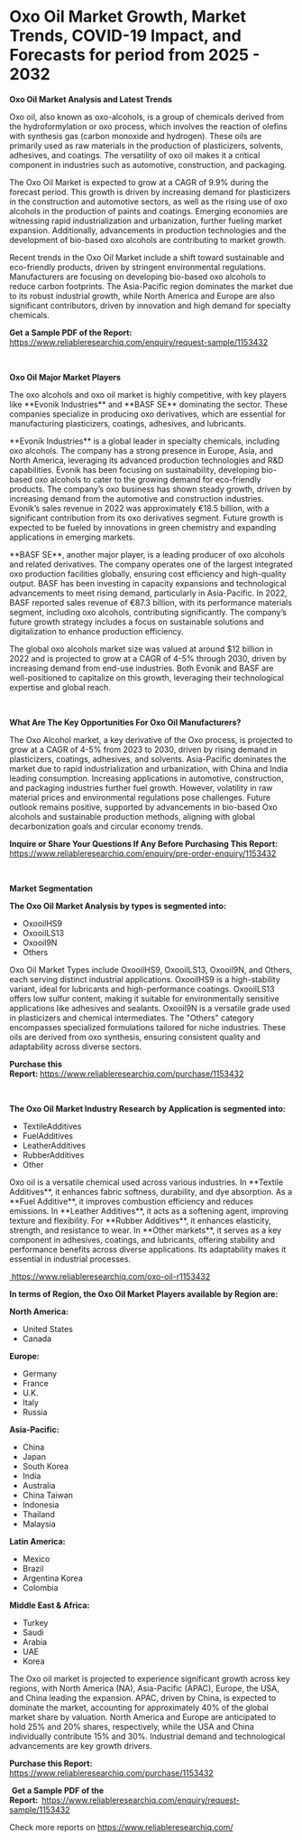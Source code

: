<p><h1>Oxo Oil Market Growth, Market Trends, COVID-19 Impact, and Forecasts for period from 2025 - 2032</h1></p><p><strong>Oxo Oil Market Analysis and Latest Trends</strong></p>
<p><p>Oxo oil, also known as oxo-alcohols, is a group of chemicals derived from the hydroformylation or oxo process, which involves the reaction of olefins with synthesis gas (carbon monoxide and hydrogen). These oils are primarily used as raw materials in the production of plasticizers, solvents, adhesives, and coatings. The versatility of oxo oil makes it a critical component in industries such as automotive, construction, and packaging.</p><p>The Oxo Oil Market is expected to grow at a CAGR of 9.9% during the forecast period. This growth is driven by increasing demand for plasticizers in the construction and automotive sectors, as well as the rising use of oxo alcohols in the production of paints and coatings. Emerging economies are witnessing rapid industrialization and urbanization, further fueling market expansion. Additionally, advancements in production technologies and the development of bio-based oxo alcohols are contributing to market growth.</p><p>Recent trends in the Oxo Oil Market include a shift toward sustainable and eco-friendly products, driven by stringent environmental regulations. Manufacturers are focusing on developing bio-based oxo alcohols to reduce carbon footprints. The Asia-Pacific region dominates the market due to its robust industrial growth, while North America and Europe are also significant contributors, driven by innovation and high demand for specialty chemicals.</p></p>
<p><strong>Get a Sample PDF of the Report:&nbsp;</strong> <a href="https://www.reliableresearchiq.com/enquiry/request-sample/1153432?utm_campaign=1870&utm_medium=2&utm_source=Github&utm_content=ia&utm_term=25012025&utm_id=oxo-oil">https://www.reliableresearchiq.com/enquiry/request-sample/1153432</a></p>
<p>&nbsp;</p>
<p><strong>Oxo Oil Major Market Players</strong></p>
<p><p>The oxo alcohols and oxo oil market is highly competitive, with key players like **Evonik Industries** and **BASF SE** dominating the sector. These companies specialize in producing oxo derivatives, which are essential for manufacturing plasticizers, coatings, adhesives, and lubricants.</p><p>**Evonik Industries** is a global leader in specialty chemicals, including oxo alcohols. The company has a strong presence in Europe, Asia, and North America, leveraging its advanced production technologies and R&D capabilities. Evonik has been focusing on sustainability, developing bio-based oxo alcohols to cater to the growing demand for eco-friendly products. The company’s oxo business has shown steady growth, driven by increasing demand from the automotive and construction industries. Evonik’s sales revenue in 2022 was approximately €18.5 billion, with a significant contribution from its oxo derivatives segment. Future growth is expected to be fueled by innovations in green chemistry and expanding applications in emerging markets.</p><p>**BASF SE**, another major player, is a leading producer of oxo alcohols and related derivatives. The company operates one of the largest integrated oxo production facilities globally, ensuring cost efficiency and high-quality output. BASF has been investing in capacity expansions and technological advancements to meet rising demand, particularly in Asia-Pacific. In 2022, BASF reported sales revenue of €87.3 billion, with its performance materials segment, including oxo alcohols, contributing significantly. The company’s future growth strategy includes a focus on sustainable solutions and digitalization to enhance production efficiency.</p><p>The global oxo alcohols market size was valued at around $12 billion in 2022 and is projected to grow at a CAGR of 4-5% through 2030, driven by increasing demand from end-use industries. Both Evonik and BASF are well-positioned to capitalize on this growth, leveraging their technological expertise and global reach.</p></p>
<p>&nbsp;</p>
<p><strong>What Are The Key Opportunities For Oxo Oil Manufacturers?</strong></p>
<p><p>The Oxo Alcohol market, a key derivative of the Oxo process, is projected to grow at a CAGR of 4-5% from 2023 to 2030, driven by rising demand in plasticizers, coatings, adhesives, and solvents. Asia-Pacific dominates the market due to rapid industrialization and urbanization, with China and India leading consumption. Increasing applications in automotive, construction, and packaging industries further fuel growth. However, volatility in raw material prices and environmental regulations pose challenges. Future outlook remains positive, supported by advancements in bio-based Oxo alcohols and sustainable production methods, aligning with global decarbonization goals and circular economy trends.</p></p>
<p><strong>Inquire or Share Your Questions If Any Before Purchasing This Report:</strong> <a href="https://www.reliableresearchiq.com/enquiry/pre-order-enquiry/1153432?utm_campaign=1870&utm_medium=2&utm_source=Github&utm_content=ia&utm_term=25012025&utm_id=oxo-oil">https://www.reliableresearchiq.com/enquiry/pre-order-enquiry/1153432</a></p>
<p>&nbsp;</p>
<p><strong>Market Segmentation</strong></p>
<p><strong>The Oxo Oil Market Analysis by types is segmented into:</strong></p>
<p><ul><li>OxooilHS9</li><li>OxooilLS13</li><li>Oxooil9N</li><li>Others</li></ul></p>
<p><p>Oxo Oil Market Types include OxooilHS9, OxooilLS13, Oxooil9N, and Others, each serving distinct industrial applications. OxooilHS9 is a high-stability variant, ideal for lubricants and high-performance coatings. OxooilLS13 offers low sulfur content, making it suitable for environmentally sensitive applications like adhesives and sealants. Oxooil9N is a versatile grade used in plasticizers and chemical intermediates. The "Others" category encompasses specialized formulations tailored for niche industries. These oils are derived from oxo synthesis, ensuring consistent quality and adaptability across diverse sectors.</p></p>
<p><strong>Purchase this Report:&nbsp;</strong><a href="https://www.reliableresearchiq.com/purchase/1153432?utm_campaign=1870&utm_medium=2&utm_source=Github&utm_content=ia&utm_term=25012025&utm_id=oxo-oil">https://www.reliableresearchiq.com/purchase/1153432</a></p>
<p>&nbsp;</p>
<p><strong>The Oxo Oil Market Industry Research by Application is segmented into:</strong></p>
<p><ul><li>TextileAdditives</li><li>FuelAdditives</li><li>LeatherAdditives</li><li>RubberAdditives</li><li>Other</li></ul></p>
<p><p>Oxo oil is a versatile chemical used across various industries. In **Textile Additives**, it enhances fabric softness, durability, and dye absorption. As a **Fuel Additive**, it improves combustion efficiency and reduces emissions. In **Leather Additives**, it acts as a softening agent, improving texture and flexibility. For **Rubber Additives**, it enhances elasticity, strength, and resistance to wear. In **Other markets**, it serves as a key component in adhesives, coatings, and lubricants, offering stability and performance benefits across diverse applications. Its adaptability makes it essential in industrial processes.</p></p>
<p><a href="https://www.reliableresearchiq.com/oxo-oil-r1153432?utm_campaign=1870&utm_medium=2&utm_source=Github&utm_content=ia&utm_term=25012025&utm_id=oxo-oil">&nbsp;https://www.reliableresearchiq.com/oxo-oil-r1153432</a></p>
<p><strong>In terms of Region, the Oxo Oil Market Players available by Region are:</strong></p>
<p>
    <p> <strong> North America: </strong>
        <ul>
            <li>United States</li>
            <li>Canada</li>
        </ul>
        </p> 
    <p> <strong> Europe: </strong>
        <ul>
            <li>Germany</li>
            <li>France</li>
            <li>U.K.</li>
            <li>Italy</li>
            <li>Russia</li>
        </ul>
        </p> 
    <p> <strong> Asia-Pacific: </strong>
        <ul>
            <li>China</li>
            <li>Japan</li>
            <li>South Korea</li>
            <li>India</li>
            <li>Australia</li>
            <li>China Taiwan</li>
            <li>Indonesia</li>
            <li>Thailand</li>
            <li>Malaysia</li>
        </ul>
        </p> 
    <p> <strong> Latin America: </strong>
        <ul>
            <li>Mexico</li>
            <li>Brazil</li>
            <li>Argentina Korea</li>
            <li>Colombia</li>
        </ul>
        </p> 
    <p> <strong> Middle East & Africa: </strong>
        <ul>
            <li>Turkey</li>
            <li>Saudi</li>
            <li>Arabia</li>
            <li>UAE</li>
            <li>Korea</li>
        </ul>
    </p>
    </p>
<p><p>The Oxo oil market is projected to experience significant growth across key regions, with North America (NA), Asia-Pacific (APAC), Europe, the USA, and China leading the expansion. APAC, driven by China, is expected to dominate the market, accounting for approximately 40% of the global market share by valuation. North America and Europe are anticipated to hold 25% and 20% shares, respectively, while the USA and China individually contribute 15% and 30%. Industrial demand and technological advancements are key growth drivers.</p></p>
<p><strong>Purchase this Report: </strong><a href="https://www.reliableresearchiq.com/purchase/1153432?utm_campaign=1870&utm_medium=2&utm_source=Github&utm_content=ia&utm_term=25012025&utm_id=oxo-oil">https://www.reliableresearchiq.com/purchase/1153432</a></p>
<p>&nbsp;<strong>Get a Sample PDF of the Report:&nbsp;&nbsp;</strong><a href="https://www.reliableresearchiq.com/enquiry/request-sample/1153432?utm_campaign=1870&utm_medium=2&utm_source=Github&utm_content=ia&utm_term=25012025&utm_id=oxo-oil">https://www.reliableresearchiq.com/enquiry/request-sample/1153432</a></p>
<p><strong></strong></p>
<p>Check more reports on <a href="https://www.reliableresearchiq.com/?utm_campaign=1870&utm_medium=2&utm_source=Github&utm_content=ia&utm_term=25012025&utm_id=oxo-oil">https://www.reliableresearchiq.com/</a></p>